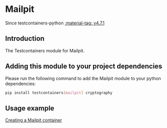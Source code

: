 # Mailpit

Since testcontainers-python <a href="https://github.com/testcontainers/testcontainers-python/releases/tag/v4.7.1"><span class="tc-version">:material-tag: v4.7.1</span></a>

## Introduction

The Testcontainers module for Mailpit.

## Adding this module to your project dependencies

Please run the following command to add the Mailpit module to your python dependencies:

```bash
pip install testcontainers[mailpit] cryptography
```

## Usage example

<!--codeinclude-->

[Creating a Mailpit container](../../modules/mailpit/example_basic.py)

<!--/codeinclude-->

